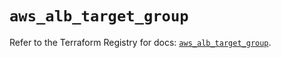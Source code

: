 # `aws_alb_target_group`

Refer to the Terraform Registry for docs: [`aws_alb_target_group`](https://registry.terraform.io/providers/hashicorp/aws/3.76.1/docs/resources/alb_target_group).
